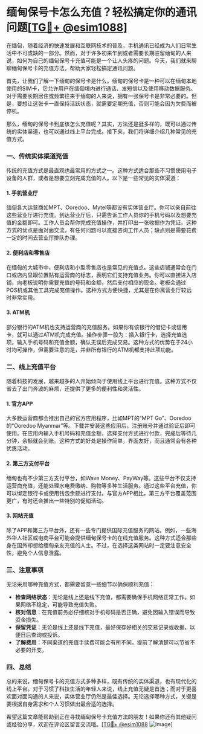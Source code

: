 # 缅甸保号卡怎么充值？轻松搞定你的通讯问题[[TG💪+ @esim1088](https://t.me/s/esim1088)]

在缅甸，随着经济的快速发展和互联网技术的普及，手机通讯已经成为人们日常生活中不可或缺的一部分。然而，对于许多初来乍到或者需要长期驻留缅甸的人来说，如何为自己的缅甸保号卡充值可能是一个让人头疼的问题。今天，我们就来聊聊缅甸保号卡的充值方法，帮助大家轻松搞定通讯问题。

首先，让我们了解一下缅甸的保号卡是什么。缅甸的保号卡是一种可以在缅甸本地使用的SIM卡，它允许用户在缅甸境内进行通话、发短信以及使用移动数据服务。对于需要长期居住或频繁往来于缅甸的人来说，拥有一张保号卡是非常必要的。但是，要想让这张卡一直保持活跃状态，就需要定期充值，否则可能会因为欠费而被停机。

那么，缅甸的保号卡到底该怎么充值呢？其实，方法还是挺多样的，既可以通过传统的实体渠道，也可以通过线上平台完成。接下来，我们将详细介绍几种常见的充值方式。

### 一、传统实体渠道充值

传统的充值方式是最直观也最常用的方式之一。这种方式适合那些不习惯使用电子设备的人群，或者是想要立刻完成充值的人。以下是一些常见的实体渠道：

#### 1. 手机营业厅

缅甸各大运营商如MPT、Ooredoo、Mytel等都设有实体营业厅。你可以亲自前往这些营业厅进行充值。到达营业厅后，只需告诉工作人员你的手机号码以及想要充值的金额即可。工作人员会帮你完成充值操作，并打印出一张收据作为凭证。这种方式的优点是面对面交流，有任何问题可以直接咨询工作人员；缺点则是需要花费一定的时间去营业厅排队办理。

#### 2. 便利店和零售店

在缅甸的大城市中，便利店和小型零售店也是常见的充值点。这些店铺通常会在门口或店内显眼位置贴有运营商的标志，表明它们支持充值业务。你可以直接进入店铺，向老板说明你需要充值的号码和金额，然后支付相应的现金。老板会通过POS机或其他工具完成充值操作。这种方式方便快捷，尤其是在你离营业厅较远时非常实用。

#### 3. ATM机

部分银行的ATM机也支持运营商的充值服务。如果你有该银行的借记卡或信用卡，就可以通过ATM机完成充值。操作步骤一般为：插入银行卡，选择充值选项，输入手机号码和充值金额，确认无误后完成交易。这种方式的优势在于24小时均可操作，但需要注意的是，并非所有银行的ATM机都支持此项功能。

### 二、线上充值平台

随着科技的发展，越来越多的人开始倾向于使用线上平台进行充值。这种方式不仅省去了出门奔波的麻烦，还提供了更多的便利性和灵活性。

#### 1. 官方APP

大多数运营商都会推出自己的官方应用程序，比如MPT的“MPT Go”、Ooredoo的“Ooredoo Myanmar”等。下载并安装这些应用后，注册账号并通过验证后即可使用。在应用内输入手机号码和充值金额，选择支付方式进行付款，完成后等待几分钟，余额就会到账。这种方式的好处是操作简单，界面友好，而且通常会有各种优惠活动。

#### 2. 第三方支付平台

缅甸也有不少第三方支付平台，如Wave Money、PayWay等。这些平台不仅支持运营商充值，还能处理水电费缴纳、购物等多种生活服务。通过这些平台充值，你可以绑定银行卡或使用钱包余额进行支付。与官方APP相比，第三方平台覆盖范围更广，有时还会推出一些特别的促销活动。

#### 3. 网站充值

除了APP和第三方平台外，还有一些专门提供国际充值服务的网站。例如，一些海外华人社区或电商平台可能会提供缅甸保号卡的在线充值服务。这种方式适合那些身在国外却想给缅甸亲友充值的人士。不过，在选择这类网站时一定要注意安全性，避免个人信息泄露。

### 三、注意事项

无论采用哪种充值方式，都需要留意一些细节以确保顺利充值：

- **检查网络状态**：无论是线上还是线下充值，都需要确保手机网络正常工作。如果网络不稳定，可能导致充值失败。
- **核对信息**：在充值前务必仔细核对手机号码是否正确，避免因输入错误而导致资金损失。
- **保留凭证**：无论是线上还是线下充值，最好保存好相关的交易记录或收据，以便日后查询或投诉。
- **了解费用**：不同渠道的充值手续费可能会有所不同，提前了解清楚可以节省不必要的开支。

### 四、总结

总的来说，缅甸保号卡的充值方式多种多样，既有传统的实体渠道，也有现代化的线上平台。对于习惯了科技生活的年轻人来说，线上充值无疑是首选；而对于更喜欢面对面沟通的人来说，实体营业厅仍然是最佳选择。无论选择哪种方式，关键是要根据自身需求和个人习惯做出最合适的选择。

希望这篇文章能帮助到正在寻找缅甸保号卡充值方法的朋友！如果你还有其他疑问或经验分享，欢迎在评论区留言交流哦。[[TG💪+ @esim1088](https://t.me/s/esim1088) ![Image](https://i.postimg.cc/4NQfJmqS/Snipaste-2025-05-13-00-14-12.png)]